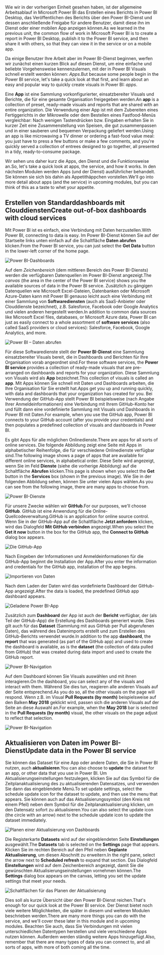 <span data-ttu-id="ad433-101">Wie wir in der vorherigen Einheit gesehen haben, ist der allgemeine Arbeitsablauf in Microsoft Power BI das Erstellen eines Berichts in Power BI Desktop, das Veröffentlichen des Berichts über den Power BI-Dienst und dessen anschließende Freigabe für andere Benutzer, damit diese ihn im Dienst oder einer mobilen App anzeigen können.</span><span class="sxs-lookup"><span data-stu-id="ad433-101">As we learned in the previous unit, the common flow of work in Microsoft Power BI is to create a report in Power BI Desktop, publish it to the Power BI service, and then share it with others, so that they can view it in the service or on a mobile app.</span></span>

<span data-ttu-id="ad433-102">Da einige Benutzer Ihre Arbeit aber im Power BI-Dienst beginnen, werfen wir zunächst einen kurzen Blick auf diesen Dienst, um eine einfache und beliebte Vorgehensweise kennenzulernen, mit der in Power BI Visuals schnell erstellt werden können: *Apps*.</span><span class="sxs-lookup"><span data-stu-id="ad433-102">But because some people begin in the Power BI service, let's take a quick look at that first, and learn about an easy and popular way to quickly create visuals in Power BI: *apps*.</span></span>

<span data-ttu-id="ad433-103">Eine **App** ist eine Sammlung vorkonfigurierter, einsatzbereiter Visuals und Berichte, die für eine gesamte Organisation freigegeben werden.</span><span class="sxs-lookup"><span data-stu-id="ad433-103">An **app** is a collection of preset, ready-made visuals and reports that are shared with an entire organization.</span></span> <span data-ttu-id="ad433-104">Die Verwendung einer App ist mit dem Zubereiten eines Fertiggerichts in der Mikrowelle oder dem Bestellen eines Fastfood-Menüs vergleichbar: Nach wenigen Tastendrücken bzw. Eingaben erhalten Sie in kurzer Zeit eine Zusammenstellung von Speisen, die gut zusammenpassen und in einer sauberen und bequemen Verpackung geliefert werden.</span><span class="sxs-lookup"><span data-stu-id="ad433-104">Using an app is like microwaving a TV dinner or ordering a fast-food value meal: you just have to press a few buttons or make a few comments, and you're quickly served a collection of entrees designed to go together, all presented in a tidy, ready-to-consume package.</span></span>

<span data-ttu-id="ad433-105">Wir sehen uns daher kurz die Apps, den Dienst und die Funktionsweise an.</span><span class="sxs-lookup"><span data-stu-id="ad433-105">So, let's take a quick look at apps, the service, and how it works.</span></span> <span data-ttu-id="ad433-106">In den nächsten Modulen werden Apps (und der Dienst) ausführlicher behandelt. Sie können sie sich bis dahin als Appetithäppchen vorstellen.</span><span class="sxs-lookup"><span data-stu-id="ad433-106">We'll go into more detail about apps (and the service) in upcoming modules, but you can think of this as a taste to whet your appetite.</span></span>

## <a name="create-out-of-box-dashboards-with-cloud-services"></a><span data-ttu-id="ad433-107">Erstellen von Standarddashboards mit Clouddiensten</span><span class="sxs-lookup"><span data-stu-id="ad433-107">Create out-of-box dashboards with cloud services</span></span>
<span data-ttu-id="ad433-108">Mit Power BI ist es einfach, eine Verbindung mit Daten herzustellen.</span><span class="sxs-lookup"><span data-stu-id="ad433-108">With Power BI, connecting to data is easy.</span></span> <span data-ttu-id="ad433-109">Im Power BI-Dienst können Sie auf der Startseite links unten einfach auf die Schaltfläche **Daten abrufen** klicken.</span><span class="sxs-lookup"><span data-stu-id="ad433-109">From the Power BI service, you can just select the **Get Data** button in the lower-left corner of the home page.</span></span>

![Power BI-Dashboards](../media/pbi-touring_01.png)

<span data-ttu-id="ad433-111">Auf dem *Zeichenbereich* (dem mittleren Bereich des Power BI-Diensts) werden die verfügbaren Datenquellen im Power BI-Dienst angezeigt.</span><span class="sxs-lookup"><span data-stu-id="ad433-111">The *canvas* (the area in the center of the Power BI service) shows you the available sources of data in the Power BI service.</span></span> <span data-ttu-id="ad433-112">Zusätzlich zu gängigen Datenquellen wie Microsoft Excel-Dateien, Datenbanken oder Microsoft Azure-Daten kann mit Power BI genauso leicht auch eine Verbindung mit einer Sammlung von **Softwarediensten** (auch als SaaS-Anbieter oder Clouddienste bezeichnet), z.B. Salesforce, Facebook oder Google Analytics und vielen anderen hergestellt werden.</span><span class="sxs-lookup"><span data-stu-id="ad433-112">In addition to common data sources like Microsoft Excel files, databases, or Microsoft Azure data, Power BI can just as easily connect to a whole assortment of **software services** (also called SaaS providers or cloud services): Salesforce, Facebook, Google Analytics, and more.</span></span>

![Power BI – Daten abrufen](../media/pbi-touring_02.png)

<span data-ttu-id="ad433-114">Für diese Softwaredienste stellt der **Power BI-Dienst** eine Sammlung einsatzbereiter Visuals bereit, die in Dashboards und Berichten für Ihre Organisation vorab angeordnet sind.</span><span class="sxs-lookup"><span data-stu-id="ad433-114">For these software services, the **Power BI service** provides a collection of ready-made visuals that are pre-arranged on dashboards and reports for your organization.</span></span> <span data-ttu-id="ad433-115">Diese Sammlung von Visuals wird als **App** bezeichnet.</span><span class="sxs-lookup"><span data-stu-id="ad433-115">This collection of visuals is called an **app**.</span></span> <span data-ttu-id="ad433-116">Mit Apps können Sie schnell mit Daten und Dashboards arbeiten, die Ihre Organisation für Sie erstellt hat.</span><span class="sxs-lookup"><span data-stu-id="ad433-116">Apps get you up and running quickly, with data and dashboards that your organization has created for you.</span></span> <span data-ttu-id="ad433-117">Bei Verwendung der GitHub-App stellt Power BI beispielsweise (nach Angabe Ihrer Anmeldeinformationen) eine Verbindung mit Ihrem GitHub-Konto her und füllt dann eine vordefinierte Sammlung mit Visuals und Dashboards in Power BI mit Daten.</span><span class="sxs-lookup"><span data-stu-id="ad433-117">For example, when you use the GitHub app, Power BI connects to your GitHub account (after you provide your credentials) and then populates a predefined collection of visuals and dashboards in Power BI.</span></span>

<span data-ttu-id="ad433-118">Es gibt Apps für alle möglichen Onlinedienste.</span><span class="sxs-lookup"><span data-stu-id="ad433-118">There are apps for all sorts of online services.</span></span> <span data-ttu-id="ad433-119">Die folgende Abbildung zeigt eine Seite mit Apps in alphabetischer Reihenfolge, die für verschiedene Onlinedienste verfügbar sind.</span><span class="sxs-lookup"><span data-stu-id="ad433-119">The following image shows a page of apps that are available for different online services, in alphabetical order.</span></span> <span data-ttu-id="ad433-120">Diese Seite wird angezeigt, wenn Sie im Feld **Dienste** (siehe die vorherige Abbildung) auf die Schaltfläche **Abrufen** klicken.</span><span class="sxs-lookup"><span data-stu-id="ad433-120">This page is shown when you select the **Get** button in the **Services** box (shown in the previous image).</span></span> <span data-ttu-id="ad433-121">Wie Sie in der folgenden Abbildung sehen, können Sie unter vielen Apps wählen.</span><span class="sxs-lookup"><span data-stu-id="ad433-121">As you can see from the following image, there are many apps to choose from.</span></span>

![Power BI-Dienste](../media/pbi-touring_03.png)

<span data-ttu-id="ad433-123">Für unsere Zwecke wählen wir **GitHub**.</span><span class="sxs-lookup"><span data-stu-id="ad433-123">For our purposes, we'll choose **GitHub**.</span></span> <span data-ttu-id="ad433-124">GitHub ist eine Anwendung für die Online-Quellcodeverwaltung.</span><span class="sxs-lookup"><span data-stu-id="ad433-124">GitHub is an application for online source control.</span></span> <span data-ttu-id="ad433-125">Wenn Sie in der GitHub-App auf die Schaltfläche **Jetzt anfordern** klicken, wird das Dialogfeld **Mit GitHub verbinden** angezeigt.</span><span class="sxs-lookup"><span data-stu-id="ad433-125">When you select the **Get it now** button in the box for the GitHub app, the **Connect to GitHub** dialog box appears.</span></span> 

![Die GitHub-App](../media/pbi-touring_03b.png)

<span data-ttu-id="ad433-127">Nach Eingeben der Informationen und Anmeldeinformationen für die GitHub-App beginnt die Installation der App.</span><span class="sxs-lookup"><span data-stu-id="ad433-127">After you enter the information and credentials for the GitHub app, installation of the app begins.</span></span>

![Importieren von Daten](../media/pbi-touring_04.png)

<span data-ttu-id="ad433-129">Nach dem Laden der Daten wird das vordefinierte Dashboard der GitHub-App angezeigt.</span><span class="sxs-lookup"><span data-stu-id="ad433-129">After the data is loaded, the predefined GitHub app dashboard appears.</span></span>

![Geladene Power BI-App](../media/pbi-touring_05.png)

<span data-ttu-id="ad433-131">Zusätzlich zum **Dashboard** der App ist auch der **Bericht** verfügbar, der (als Teil der GitHub-App) die Erstellung des Dashboards generiert wurde. Dies gilt auch für das **Dataset** (Sammlung mit aus GitHub per Pull abgerufenen Daten), das während des Datenimports erstellt und zum Erstellen des GitHub-Berichts verwendet wurde.</span><span class="sxs-lookup"><span data-stu-id="ad433-131">In addition to the app **dashboard**, the **report** that was generated (as part of the GitHub app) and used to create the dashboard is available, as is the **dataset** (the collection of data pulled from GitHub) that was created during data import and used to create the GitHub report.</span></span>

![Power BI-Navigation](../media/pbi-touring_06.png)

<span data-ttu-id="ad433-133">Auf dem Dashboard können Sie Visuals auswählen und mit ihnen interagieren.</span><span class="sxs-lookup"><span data-stu-id="ad433-133">On the dashboard, you can select any of the visuals and interact with them.</span></span> <span data-ttu-id="ad433-134">Während Sie dies tun, reagieren alle anderen Visuals auf der Seite entsprechend.</span><span class="sxs-lookup"><span data-stu-id="ad433-134">As you do so, all the other visuals on the page will respond.</span></span> <span data-ttu-id="ad433-135">Wenn z.B. im Visual **Pull Requests (by month)** beispielsweise auf den Balken **May 2018** geklickt wird, passen sich die anderen Visuals auf der Seite an diese Auswahl an.</span><span class="sxs-lookup"><span data-stu-id="ad433-135">For example, when the **May 2018** bar is selected in the **Pull Requests (by month)** visual, the other visuals on the page adjust to reflect that selection.</span></span>

![Power BI-Navigation](../media/pbi-touring_06b.png)

## <a name="update-data-in-the-power-bi-service"></a><span data-ttu-id="ad433-137">Aktualisieren von Daten im Power BI-Dienst</span><span class="sxs-lookup"><span data-stu-id="ad433-137">Update data in the Power BI service</span></span>
<span data-ttu-id="ad433-138">Sie können das Dataset für eine App oder andere Daten, die Sie in Power BI nutzen, auch **aktualisieren**.</span><span class="sxs-lookup"><span data-stu-id="ad433-138">You can also choose to **update** the dataset for an app, or other data that you use in Power BI.</span></span> <span data-ttu-id="ad433-139">Um Aktualisierungseinstellungen festzulegen, klicken Sie auf das Symbol für die Zeitplanaktualisierung des zu aktualisierenden Datensatzes, und verwenden Sie dann das eingeblendete Menü.</span><span class="sxs-lookup"><span data-stu-id="ad433-139">To set update settings, select the schedule update icon for the dataset to update, and then use the menu that appears.</span></span> <span data-ttu-id="ad433-140">Sie können auch auf das Aktualisierungssymbol (den Kreis mit einem Pfeil) neben dem Symbol für die Zeitplanaktualisierung klicken, um den Datensatz sofort zu aktualisieren.</span><span class="sxs-lookup"><span data-stu-id="ad433-140">You can also select the update icon (the circle with an arrow) next to the schedule update icon to update the dataset immediately.</span></span>

![Planen einer Aktualisierung von Dashboards](../media/pbi-touring_09.png)

<span data-ttu-id="ad433-142">Die Registerkarte **Datasets** wird auf der eingeblendeten Seite **Einstellungen** ausgewählt.</span><span class="sxs-lookup"><span data-stu-id="ad433-142">The **Datasets** tab is selected on the **Settings** page that appears.</span></span> <span data-ttu-id="ad433-143">Klicken Sie im rechten Bereich auf den Pfeil neben **Geplante Aktualisierung**, um diesen Abschnitt zu erweitern.</span><span class="sxs-lookup"><span data-stu-id="ad433-143">In the right pane, select the arrow next to **Scheduled refresh** to expand that section.</span></span> <span data-ttu-id="ad433-144">Das Dialogfeld **Einstellungen** wird auf dem Zeichenbereich angezeigt, damit Sie die gewünschten Aktualisierungseinstellungen vornehmen können.</span><span class="sxs-lookup"><span data-stu-id="ad433-144">The **Settings** dialog box appears on the canvas, letting you set the update settings that meet your needs.</span></span>

![Schaltflächen für das Planen der Aktualisierung](../media/pbi-touring_10.png)

<span data-ttu-id="ad433-146">Dies soll als kurze Übersicht über den Power BI-Dienst reichen.</span><span class="sxs-lookup"><span data-stu-id="ad433-146">That's enough for our quick look at the Power BI service.</span></span> <span data-ttu-id="ad433-147">Der Dienst bietet noch viele weitere Möglichkeiten, die später in diesem und weiteren Modulen beschrieben werden.</span><span class="sxs-lookup"><span data-stu-id="ad433-147">There are many more things you can do with the service, and we'll cover these later in this module and in upcoming modules.</span></span> <span data-ttu-id="ad433-148">Beachten Sie auch, dass Sie Verbindungen mit vielen unterschiedlichen Datentypen herstellen und viele verschiedene Apps nutzen können. Außerdem werden ständig weitere Apps hinzugefügt.</span><span class="sxs-lookup"><span data-stu-id="ad433-148">Also, remember that there are many types of data you can connect to, and all sorts of apps, with more of both coming all the time.</span></span>

